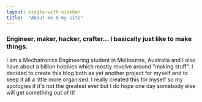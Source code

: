 ```yaml
---
layout: single-with-sidebar
title:  "About me & my site"
---
```


### Engineer, maker, hacker, crafter... I basically just like to make things.

I am a Mechatronics Engineering student in Melbourne, Australia and I also have about a billion hobbies which mostly revolve around "making stuff". I decided to create this blog both as yet another project for myself and to keep it all a little more organised. I really created this for myself so my apologies if it's not the greatest ever but I do hope one day somebody else will get something out of it!